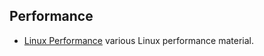 ## Performance

- [Linux Performance](http://www.brendangregg.com/linuxperf.html) various Linux performance material.
